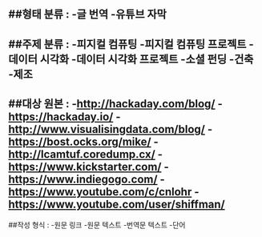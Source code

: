 
##형태 분류 :
-글 번역
-유튜브 자막
----
##주제 분류 :
-피지컬 컴퓨팅
-피지컬 컴퓨팅 프로젝트
-데이터 시각화
-데이터 시각화 프로젝트
-소셜 펀딩
-건축
-제조
----
##대상 원본 : 
-http://hackaday.com/blog/
-https://hackaday.io/
-http://www.visualisingdata.com/blog/
-https://bost.ocks.org/mike/
-http://lcamtuf.coredump.cx/
-https://www.kickstarter.com/
-https://www.indiegogo.com/
-https://www.youtube.com/c/cnlohr
-https://www.youtube.com/user/shiffman/
----
##작성 형식 :
-원문 링크
-원문 텍스트
-번역문 텍스트
-단어
